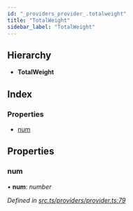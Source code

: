 ```yaml
---
id: "_providers_provider_.totalweight"
title: "TotalWeight"
sidebar_label: "TotalWeight"
---
```


## Hierarchy

* **TotalWeight**

## Index

### Properties

* [num](_providers_provider_.totalweight.md#num)

## Properties

###  num

• **num**: *number*

*Defined in [src.ts/providers/provider.ts:79](https://github.com/nearprotocol/nearlib/blob/bf1ce09/src.ts/providers/provider.ts#L79)*
